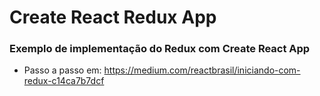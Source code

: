# Create React Redux App
### Exemplo de implementação do Redux com Create React App
- Passo a passo em: https://medium.com/reactbrasil/iniciando-com-redux-c14ca7b7dcf
